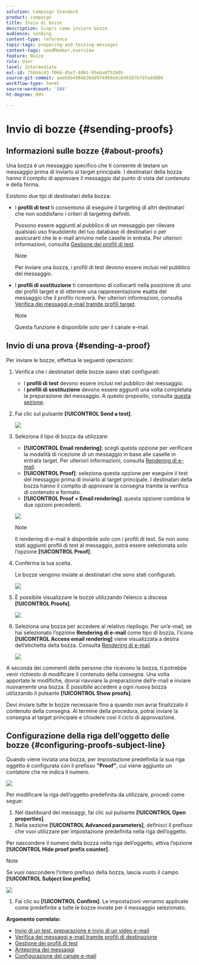 ```yaml
---
solution: Campaign Standard
product: campaign
title: Invio di bozze
description: Scopri come inviare bozze.
audience: sending
content-type: reference
topic-tags: preparing-and-testing-messages
context-tags: seedMember,overview
feature: Bozze
role: User
level: Intermediate
exl-id: 75b64c43-f066-45e7-8d61-95eba8f52b05
source-git-commit: aeeb6b4984b3bdd974960e8c6403876fdfedd886
workflow-type: tm+mt
source-wordcount: '584'
ht-degree: 99%

---
```


# Invio di bozze {#sending-proofs}

## Informazioni sulle bozze {#about-proofs}

Una bozza è un messaggio specifico che ti consente di testare un messaggio prima di inviarlo al target principale. I destinatari della bozza hanno il compito di approvare il messaggio dal punto di vista del contenuto e della forma.

Esistono due tipi di destinatari della bozza:

* I **profili di test** ti consentono di eseguire il targeting di altri destinatari che non soddisfano i criteri di targeting definiti.

   Possono essere aggiunti al pubblico di un messaggio per rilevare qualsiasi uso fraudolento del tuo database di destinatari o per assicurarti che le e-mail arrivino nelle caselle in entrata. Per ulteriori informazioni, consulta [Gestione dei profili di test](../../audiences/using/managing-test-profiles.md).

   >[!NOTE]
   >
   >Per inviare una bozza, i profili di test devono essere inclusi nel pubblico del messaggio.

* I **profili di sostituzione** ti consentono di collocarti nella posizione di uno dei profili target e di ottenere una rappresentazione esatta del messaggio che il profilo riceverà. Per ulteriori informazioni, consulta [Verifica dei messaggi e-mail tramite profili target](../../sending/using/testing-messages-using-target.md).

   >[!NOTE]
   >
   >Questa funzione è disponibile solo per il canale e-mail.

## Invio di una prova {#sending-a-proof}

Per inviare le bozze, effettua le seguenti operazioni:

1. Verifica che i destinatari delle bozze siano stati configurati:
   * I **profili di test** devono essere inclusi nel pubblico del messaggio.
   * I **profili di sostituzione** devono essere aggiunti una volta completata la preparazione del messaggio. A questo proposito, consulta [questa sezione](../../sending/using/testing-messages-using-target.md).

1. Fai clic sul pulsante **[!UICONTROL Send a test]**.

   ![](assets/bat_select.png)

1. Seleziona il tipo di bozza da utilizzare:

   * **[!UICONTROL Email rendering]**: scegli questa opzione per verificare la modalità di ricezione di un messaggio in base alle caselle in entrata target. Per ulteriori informazioni, consulta [Rendering di e-mail](../../sending/using/email-rendering.md).
   * **[!UICONTROL Proof]**: seleziona questa opzione per eseguire il test del messaggio prima di inviarlo al target principale. I destinatari della bozza hanno il compito di approvare la consegna tramite la verifica di contenuto e formato.
   * **[!UICONTROL Proof + Email rendering]**: questa opzione combina le due opzioni precedenti.

   ![](assets/bat_select1.png)

   >[!NOTE]
   >
   >Il rendering di e-mail è disponibile solo con i profili di test. Se non sono stati aggiunti profili di test al messaggio, potrà essere selezionata solo l’opzione **[!UICONTROL Proof]**.

1. Conferma la tua scelta.

   Le bozze vengono inviate ai destinatari che sono stati configurati.

   ![](assets/bat_select2.png)

1. È possibile visualizzare le bozze utilizzando l’elenco a discesa **[!UICONTROL Proofs]**.

   ![](assets/bat_view.png)

1. Seleziona una bozza per accedere al relativo riepilogo. Per un’e-mail, se hai selezionato l’opzione **Rendering di e-mail** come tipo di bozza, l’icona **[!UICONTROL Access email rendering]** viene visualizzata a destra dell’etichetta della bozza. Consulta [Rendering di e-mail](../../sending/using/email-rendering.md).

   ![](assets/bat_view2.png)

A seconda dei commenti delle persone che ricevono la bozza, ti potrebbe venir richiesto di modificare il contenuto della consegna. Una volta apportate le modifiche, dovrai riavviare la preparazione dell’e-mail e inviare nuovamente una bozza. È possibile accedere a ogni nuova bozza utilizzando il pulsante **[!UICONTROL Show proofs]**.

Devi inviare tutte le bozze necessarie fino a quando non avrai finalizzato il contenuto della consegna. Al termine della procedura, potrai inviare la consegna al target principale e chiudere così il ciclo di approvazione.

## Configurazione della riga dell’oggetto delle bozze {#configuring-proofs-subject-line}

Quando viene inviata una bozza, per impostazione predefinita la sua riga oggetto è configurata con il prefisso **&quot;Proof&quot;**, cui viene aggiunto un contatore che ne indica il numero.

![](assets/proof-prefix.png)

Per modificare la riga dell’oggetto predefinita da utilizzare, procedi come segue:

1. Nel dashboard dei messaggi, fai clic sul pulsante **[!UICONTROL Open properties]**.
1. Nella sezione **[!UICONTROL Advanced parameters]**, definisci il prefisso che vuoi utilizzare per impostazione predefinita nella riga dell’oggetto.

Per nascondere il numero della bozza nella riga dell’oggetto, attiva l’opzione **[!UICONTROL Hide proof prefix counter]**.

>[!NOTE]
>
>Se vuoi nascondere l’intero prefisso della bozza, lascia vuoto il campo **[!UICONTROL Subject line prefix]**.

![](assets/proof-prefix-configuration.png)

1. Fai clic su **[!UICONTROL Confirm]**. Le impostazioni verranno applicate come predefinite a tutte le bozze inviate per il messaggio selezionato.

**Argomento correlato:**

* [Invio di un test, preparazione e invio di un video e-mail](../../sending/using/get-started-sending-messages.md#video)
* [Verifica dei messaggi e-mail tramite profili di destinazione](../../sending/using/testing-messages-using-target.md)
* [Gestione dei profili di test](../../audiences/using/managing-test-profiles.md)
* [Anteprima dei messaggi](../../sending/using/previewing-messages.md)
* [Configurazione del canale e-mail](../../administration/using/configuring-email-channel.md)

